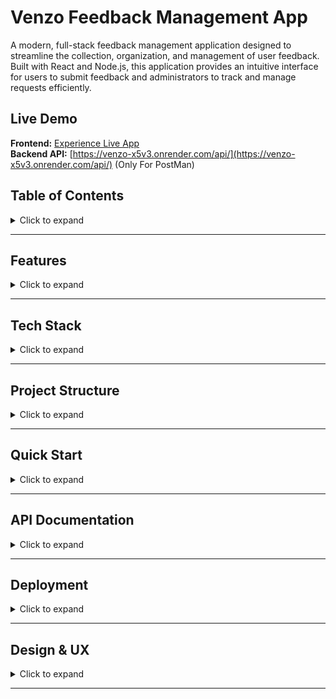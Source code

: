 # Venzo Feedback Management App

A modern, full-stack feedback management application designed to streamline the collection, organization, and management of user feedback. Built with React and Node.js, this application provides an intuitive interface for users to submit feedback and administrators to track and manage requests efficiently.

## Live Demo

**Frontend:** [Experience Live App](https://venzo-frontend.web.app/)  
**Backend API:** [https://venzo-x5v3.onrender.com/api/](https://venzo-x5v3.onrender.com/api/) (Only For PostMan)

## Table of Contents

<details>
<summary>Click to expand</summary>

1. [Features](#features)
2. [Tech Stack](#tech-stack)
3. [Project Structure](#project-structure)
4. [Quick Start](#quick-start)
5. [API Documentation](#api-documentation)
6. [Deployment](#deployment)
7. [Design & UX](#design--ux)

</details>

---

## Features

<details>
<summary>Click to expand</summary>

### Core Features
- **Feedback Submission** - Users can submit detailed feedback with title, description, and category
- **Feedback Dashboard** - Comprehensive view of all feedback items with status indicators
- **Upvoting System** - Community-driven feedback prioritization through upvotes
- **Categorization** - Organize feedback by type (Feature, Bug, UI, etc.)
- **Status Tracking** - Real-time status updates (Open, Planned, In Progress, Done)

### Bonus Features
- **Advanced Filtering** - Filter feedback by status and category
- **Smart Sorting** - Sort by most upvoted or newest submissions
- **Admin Dashboard** - Administrative interface for status management
- **Search Functionality** - Quick search through feedback items
- **Responsive Design** - Mobile-friendly interface built with Tailwind CSS

</details>

---

## Tech Stack

<details>
<summary>Click to expand</summary>

### Frontend
- **React 18** - Modern React with hooks
- **Vite** - Fast build tool and dev server
- **Tailwind CSS** - Utility-first CSS framework
- **Axios** - HTTP client for API communication

### Backend
- **Node.js** - JavaScript runtime
- **Express.js** - Web application framework
- **MongoDB** - NoSQL database
- **Mongoose** - MongoDB object modeling

### Deployment & Hosting
- **Firebase Hosting** - Frontend deployment
- **Render.com** - Backend API hosting
- **MongoDB Atlas** - Cloud database

</details>

---

## Project Structure

<details>
<summary>Click to expand</summary>

```
Venzo/
├── Frontend/                 # React frontend application
│   ├── src/
│   │   ├── components/      # Reusable UI components
│   │   ├── pages/          # Application pages
│   │   ├── services/       # API service functions
│   │   └── utils/          # Utility functions
│   ├── public/             # Static assets
│   └── package.json        # Frontend dependencies
│
├── Backend/                 # Node.js backend API
│   ├── models/             # Mongoose data models
│   ├── routes/             # Express route handlers
│   ├── middleware/         # Custom middleware
│   ├── config/             # Configuration files
│   └── package.json        # Backend dependencies
│
└── README.md               # Project documentation
```

</details>

---

## Quick Start

<details>
<summary>Click to expand</summary>

### Prerequisites
- **Node.js** (v16 or higher)
- **npm** or **yarn**
- **MongoDB Atlas** account (or local MongoDB)
- **Firebase CLI** (for deployment)

### 1. Clone the Repository
```bash
git clone <your-repo-url>
cd Venzo
```

### 2. Backend Setup
```bash
cd Backend
npm install
```

Create a `.env` file in the `/Backend` directory:
```env
MONGODB_URI=your_mongodb_connection_string
PORT=5001
NODE_ENV=development
```

Start the backend server:
```bash
npm start
```
Backend will be running at `http://localhost:5001`

### 3. Frontend Setup
```bash
cd ../Frontend
npm install
```

*Optional: Create a `.env` file for custom API configuration:*
```env
VITE_API_BASE_URL=http://localhost:5001/api
```

Start the development server:
```bash
npm run dev
```
Frontend will be running at `http://localhost:5173`

</details>

---

## API Documentation

<details>
<summary>Click to expand</summary>

### Base URL
- **Development:** `http://localhost:5001/api`
- **Production:** `https://venzo-x5v3.onrender.com/api`

### Endpoints

| Method | Endpoint | Description | Parameters |
|--------|----------|-------------|------------|
| `GET` | `/feedbacks` | Retrieve all feedback items | Query: `status`, `category`, `sort` |
| `GET` | `/feedbacks/:id` | Get specific feedback by ID | Path: `id` |
| `POST` | `/feedbacks` | Submit new feedback | Body: `title`, `description`, `category` |
| `PATCH` | `/feedbacks/:id/upvote` | Increment upvote count | Path: `id` |
| `PATCH` | `/feedbacks/:id/status` | Update feedback status | Path: `id`, Body: `status` |

### Example API Calls

**Submit Feedback:**
```bash
curl -X POST https://venzo-x5v3.onrender.com/api/feedbacks \
  -H "Content-Type: application/json" \
  -d '{
    "title": "Improve UI Design",
    "description": "The current interface could be more intuitive",
    "category": "UI"
  }'
```

**Upvote Feedback:**
```bash
curl -X PATCH https://venzo-x5v3.onrender.com/api/feedbacks/:id/upvote
```

</details>

---

## Deployment

<details>
<summary>Click to expand</summary>

### Frontend Deployment (Firebase)
```bash
cd Frontend
npm run build
firebase deploy
```


### Environment Variables
Ensure these variables are set in your deployment environment:
- `MONGODB_URI` - MongoDB connection string
- `PORT` - Server port (usually set automatically by hosting provider)

</details>

---

## Design & UX

<details>
<summary>Click to expand</summary>

- **User-Centric Design** - Intuitive interface focused on user experience
- **Mobile-First Approach** - Responsive design that works on all devices
- **Performance Optimized** - Fast loading times and smooth interactions
- **Accessibility** - Built with accessibility best practices
- **Modern UI** - Clean, professional design using Tailwind CSS

</details>

---

